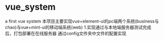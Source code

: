 # vue_system
a first vue system
本项目主要实现vue+element-ui的pc端两个系统(business与chao)与vue+mint-ui的移动端系统(web)
1.实现通过与本地端服务器测试完成后，打包部署在在线服务器
   通过config文件夹中文件的配置实现
